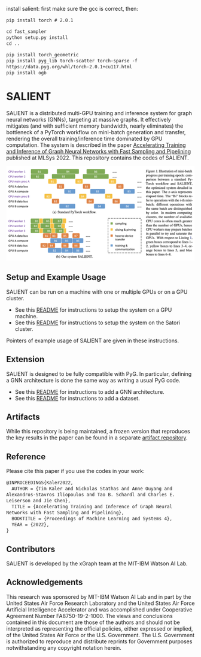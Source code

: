 install salient:
first make sure the gcc is correct, then:
```
pip install torch # 2.0.1
```

```
cd fast_sampler
python setup.py install
cd ..
```

```
pip install torch_geometric
pip install pyg_lib torch-scatter torch-sparse -f https://data.pyg.org/whl/torch-2.0.1+cu117.html
pip install ogb
```






SALIENT
=======

SALIENT is a distributed multi-GPU training and inference system for graph neural networks (GNNs), targeting at massive graphs. It effectively mitigates (and with sufficient memory bandwidth, nearly eliminates) the bottleneck of a PyTorch workflow on mini-batch generation and transfer, rendering the overall training/inference time dominated by GPU computation. The system is described in the paper [Accelerating Training and Inference of Graph Neural Networks with Fast Sampling and Pipelining](https://arxiv.org/abs/2110.08450) published at MLSys 2022. This repository contains the codes of SALIENT.

![Illustration of mini-batch progress per training epoch](docs/figs/system.png)

## Setup and Example Usage

SALIENT can be run on a machine with one or multiple GPUs or on a GPU cluster.

* See this [README](docs/README_single_machine.md) for instructions to setup the system on a GPU machine.
* See this [README](docs/README_Satori.md) for instructions to setup the system on the Satori cluster.

Pointers of example usage of SALIENT are given in these instructions.

## Extension

SALIENT is designed to be fully compatible with PyG. In particular, defining a GNN architecture is done the same way as writing a usual PyG code.

* See this [README](docs/README_architecture.md) for instructions to add a GNN architecture.
* See this [README](docs/README_dataset.md) for instructions to add a dataset.

## Artifacts

While this repository is being maintained, a frozen version that reproduces the key results in the paper can be found in a separate [artifact repository](https://github.com/MITIBMxGraph/SALIENT_artifact).

## Reference

Please cite this paper if you use the codes in your work:

```
@INPROCEEDINGS{Kaler2022,
  AUTHOR = {Tim Kaler and Nickolas Stathas and Anne Ouyang and Alexandros-Stavros Iliopoulos and Tao B. Schardl and Charles E. Leiserson and Jie Chen},
  TITLE = {Accelerating Training and Inference of Graph Neural Networks with Fast Sampling and Pipelining},
  BOOKTITLE = {Proceedings of Machine Learning and Systems 4},
  YEAR = {2022},
}
```

## Contributors

SALIENT is developed by the xGraph team at the MIT-IBM Watson AI Lab.


## Acknowledgements
This research was sponsored by MIT-IBM Watson AI Lab and in part by the United States Air Force Research Laboratory and the United States Air Force Artificial Intelligence Accelerator and was accomplished under Cooperative Agreement Number FA8750-19-2-1000. The views and conclusions contained in this document are those of the authors and should not be interpreted as representing the official policies, either expressed or implied, of the United States Air Force or the U.S. Government. The U.S. Government is authorized to reproduce and distribute reprints for Government purposes notwithstanding any copyright notation herein.
